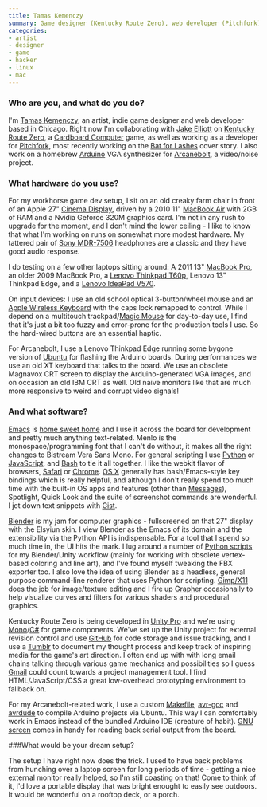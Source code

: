 ```yaml
---
title: Tamas Kemenczy
summary: Game designer (Kentucky Route Zero), web developer (Pitchfork)
categories:
- artist
- designer
- game
- hacker
- linux
- mac
---
```


### Who are you, and what do you do?

I'm [Tamas Kemenczy](http://singlemaltmana.net/ "Tamas' website."), an artist, indie game designer and web developer based in Chicago. Right now I'm collaborating with [Jake Elliott](http://dai5ychain.net/ "Jake's website.") on [Kentucky Route Zero][kentucky-route-zero], a [Cardboard Computer](http://cardboardcomputer.com/ "Cardboard Computer's website.") game, as well as working as a developer for [Pitchfork](http://pitchfork.com/ "Pitchfork's website."), most recently working on the [Bat for Lashes](http://pitchfork.com/features/cover-story/reader/bat-for-lashes/ "A cover story on Bats for Lashes.") cover story. I also work on a homebrew [Arduino][] VGA synthesizer for [Arcanebolt](http://arcanebolt.net/ "Arcanebolt's website."), a video/noise project.

### What hardware do you use?

For my workhorse game dev setup, I sit on an old creaky farm chair in front of an Apple 27" [Cinema Display][cinema-display], driven by a 2010 11" [MacBook Air][macbook-air] with 2GB of RAM and a Nvidia Geforce 320M graphics card. I'm not in any rush to upgrade for the moment, and I don't mind the lower ceiling - I like to know that what I'm working on runs on somewhat more modest hardware. My tattered pair of [Sony MDR-7506][mdr-7506] headphones are a classic and they have good audio response.

I do testing on a few other laptops sitting around: A 2011 13" [MacBook Pro][macbook-pro], an older 2009 MacBook Pro, a [Lenovo Thinkpad T60p][thinkpad-t60p], Lenovo 13" Thinkpad Edge, and a [Lenovo IdeaPad V570][ideapad-v570].

On input devices: I use an old school optical 3-button/wheel mouse and an [Apple Wireless Keyboard][keyboard] with the caps lock remapped to control. While I depend on a multitouch trackpad/[Magic Mouse][magic-mouse] for day-to-day use, I find that it's just a bit too fuzzy and error-prone for the production tools I use. So the hard-wired buttons are an essential haptic.

For Arcanebolt, I use a Lenovo Thinkpad Edge running some bygone version of [Ubuntu][] for flashing the Arduino boards. During performances we use an old XT keyboard that talks to the board. We use an obsolete Magnavox CRT screen to display the Arduino-generated VGA images, and on occasion an old IBM CRT as well. Old naive monitors like that are much more responsive to weird and corrupt video signals!

### And what software?

[Emacs][] is [home sweet home](https://github.com/tamask/emacs-conf "Tamas' Emacs configuration on Github.") and I use it across the board for development and pretty much anything text-related. Menlo is the monospace/programming font that I can't do without, it makes all the right changes to Bistream Vera Sans Mono. For general scripting I use [Python][] or [JavaScript][], and [Bash][] to tie it all together. I like the webkit flavor of browsers, [Safari][] or [Chrome][]. [OS X][macos] generally has bash/Emacs-style key bindings which is really helpful, and although I don't really spend too much time with the built-in OS apps and features (other than [Messages][ichat]), Spotlight, Quick Look and the suite of screenshot commands are wonderful. I jot down text snippets with [Gist][].

[Blender][] is my jam for computer graphics - fullscreened on that 27" display with the Elsyiun skin. I view Blender as the Emacs of its domain and the extensibility via the Python API is indispensable. For a tool that I spend so much time in, the UI hits the mark. I lug around a number of [Python scripts](https://gist.github.com/tamask "Tamas' Python scripts on Gist.") for my Blender/Unity workflow (mainly for working with obsolete vertex-based coloring and line art), and I've found myself tweaking the FBX exporter too. I also love the idea of using Blender as a headless, general purpose command-line renderer that uses Python for scripting. [Gimp/X11][gimp] does the job for image/texture editing and I fire up [Grapher][] occasionally to help visualize curves and filters for various shaders and procedural graphics.

Kentucky Route Zero is being developed in [Unity Pro][unity] and we're using [Mono][]/[C#][c-sharp] for game components. We've set up the Unity project for external revision control and use [GitHub][] for code storage and issue tracking, and I use a [Tumblr][] to document my thought process and keep track of inspiring media for the game's art direction. I often end up with with long email chains talking through various game mechanics and possibilities so I guess [Gmail][] could count towards a project management tool. I find HTML/JavaScript/CSS a great low-overhead prototyping environment to fallback on.

For my Arcanebolt-related work, I use a custom [Makefile][make], [avr-gcc][] and [avrdude][] to compile Arduino projects via Ubuntu. This way I can comfortably work in Emacs instead of the bundled Arduino IDE (creature of habit). [GNU screen][screen] comes in handy for reading back serial output from the board.

###What would be your dream setup?

The setup I have right now does the trick. I used to have back problems from hunching over a laptop screen for long periods of time - getting a nice external monitor really helped, so I'm still coasting on that! Come to think of it, I'd love a portable display that was bright enought to easily see outdoors. It would be wonderful on a rooftop deck, or a porch.

[arduino]: http://arduino.cc/ "Open-source prototyping hardware."
[cinema-display]: https://en.wikipedia.org/wiki/Apple_Cinema_Display "An LCD display."
[ideapad-v570]: http://shop.lenovo.com/us/laptops/ideapad/v-series/v570 "A 15.6 inch PC laptop."
[keyboard]: https://www.apple.com/keyboard/ "The keyboard."
[macbook-air]: https://www.apple.com/macbook-air/ "A very thin laptop."
[macbook-pro]: https://www.apple.com/macbook-pro/ "A laptop."
[magic-mouse]: https://www.apple.com/magicmouse/ "A multi-touch mouse."
[mdr-7506]: https://www.amazon.com/Sony-MDR7506-Professional-Diaphragm-Headphone/dp/B000AJIF4E "Studio-quality headphones."
[thinkpad-t60p]: https://support.lenovo.com/en_US/detail.page?LegacyDocID=MIGR-62487 "A 15 inch PC laptop."
[avr-gcc]: https://github.com/epi/avr-gcc "A gcc-based toolset for AVR microcontrollers."
[avrdude]: https://github.com/sigmike/avrdude "A utility for changing the ROM and EEPROM of AVR microcontrollers."
[bash]: http://www.gnu.org/software/bash/ "A terminal shell."
[blender]: https://www.blender.org/ "A free, open-source 3D renderer."
[c-sharp]: https://en.wikipedia.org/wiki/C_Sharp_(programming_language) "A compiled programming language."
[chrome]: https://www.google.com/intl/en/chrome/browser/ "A WebKit-based browser, where each tab runs in its own thread."
[emacs]: http://www.gnu.org/software/emacs/ "A free open-source text editor."
[gimp]: https://www.gimp.org/ "An open-source image editor."
[gist]: https://gist.github.com/ "A version controlled code snippets service."
[github]: https://github.com/ "A Git code repository service."
[gmail]: https://mail.google.com/mail/ "Web-based email."
[grapher]: https://en.wikipedia.org/wiki/Grapher "A 2D/3D graphing program included with Mac OS X."
[ichat]: https://en.wikipedia.org/wiki/IChat "An AIM/Jabber client included with Mac OS X."
[javascript]: https://en.wikipedia.org/wiki/JavaScript "An interpreted scripting language."
[kentucky-route-zero]: http://kentuckyroutezero.com/ "An adventure game."
[macos]: https://en.wikipedia.org/wiki/MacOS "An operating system for Mac hardware."
[make]: http://www.gnu.org/software/make/manual/make.html "Software to prepare code for compilation."
[mono]: http://www.mono-project.com/Main_Page/ "A cross-platform .NET framework."
[python]: https://www.python.org/ "An interpreted scripting language."
[safari]: https://www.apple.com/safari/ "A fast web browser."
[screen]: http://www.gnu.org/software/screen/ "Think of it as tabs for your *nix terminal."
[tumblr]: https://www.tumblr.com/ "An online personal publishing platform."
[ubuntu]: https://www.ubuntu.com/ "A Unix distribution."
[unity]: https://unity3d.com/unity/ "A cross-platform game development tool."

